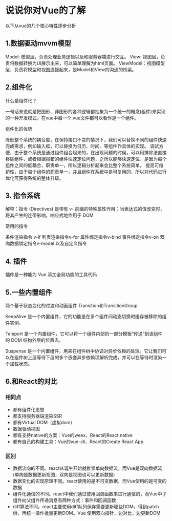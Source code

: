 # 说说你对Vue的了解
以下从vue的几个核心特性逐步分析

## 1.数据驱动mvvm模型
Model: 模型层，负责处理业务逻辑以及和服务器端进行交互。
View: 视图层，负责将数据转换为UI展示出来，可以简单理解为html页面。
ViewModel：视图模型层，负责将模型和视图连接起来，是Model和View的沟通的桥梁。

## 2.组件化
什么是组件化？

一句话来说就是把图形、非图形的各种逻辑都抽象为一个统一的概念(组件)来实现的一种开发模式，在vue中每一个.vue文件都可以看作是一个组件。

组件化的优势

降低整个系统的耦合度，在保持接口不变的情况下，我们可以替换不同的组件快速完成需求，例如输入框，可以替换为日历、时间、等组件作具体的实现。
调试方便，由于整个系统是通过组件组合起来的，在出现问题的时候，可以用排除法直接移除组件，或者根据报错的组件快速定位问题，之所以能够快速定位，是因为每个组件之间的低耦合，职责单一，所以逻辑分析起来会比整个系统简单。
提高可维护性，由于每个组件的职责单一，并且组件在系统中是可复用的，所以对代码进行优化可获得系统的整体升级。

## 3. 指令系统
解释：指令 (Directives) 是带有 v- 前缀的特殊属性作用：当表达式的值改变时，将其产生的连带影响，响应式地作用于 DOM

常用的指令

条件渲染指令 v-if
列表渲染指令v-for
属性绑定指令v-bind
事件绑定指令v-on
双向数据绑定指令v-model
以及自定义指令

## 4. 插件
插件是一种能为 Vue 添加全局功能的工具代码

## 5.一些内置组件
两个基于状态变化的过渡和动画组件
Transition和TransitionGroup

KeepAlive 是一个内置组件，它的功能是在多个组件间动态切换时缓存被移除的组件实例。

Teleport 是一个内置组件，它可以将一个组件内部的一部分模板“传送”到该组件的 DOM 结构外层的位置去。

Suspense 是一个内置组件，用来在组件树中协调对异步依赖的处理。它让我们可以在组件树上层等待下层的多个嵌套异步依赖项解析完成，并可以在等待时渲染一个加载状态。

## 6.和React的对比
### 相同点
- 都有组件化思想
- 都支持服务器端渲染SSR
- 都有Virtual DOM（虚拟dom）
- 数据驱动视图
- 都有支持native的方案：Vue的weex、React的React native
- 都有自己的构建工具：Vue的vue-cli、React的Create React App
### 区别
- 数据流向的不同。react从诞生开始就推崇单向数据流，而Vue是双向数据流(单向是数据更新视图，双向是视图也可以更新数据)
- 数据变化的实现原理不同。react使用的是不可变数据，而Vue使用的是可变的数据
- 组件化通信的不同。react中我们通过使用回调函数来进行通信的，而Vue中子组件向父组件传递消息有两种方式：事件和回调函数
- diff算法不同。react主要使用diff队列保存需要更新哪些DOM，得到patch树，再统一操作批量更新DOM。Vue 使用双向指针，边对比，边更新DOM